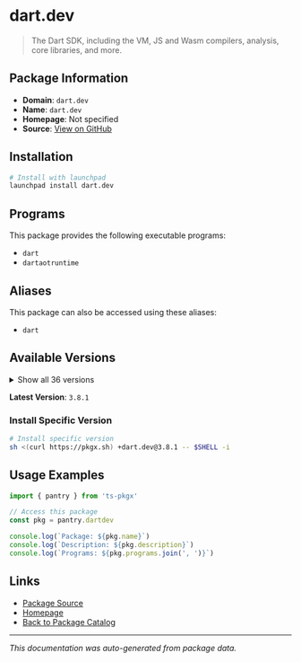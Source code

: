 # dart.dev

> The Dart SDK, including the VM, JS and Wasm compilers, analysis, core libraries, and more.

## Package Information

- **Domain**: `dart.dev`
- **Name**: `dart.dev`
- **Homepage**: Not specified
- **Source**: [View on GitHub](https://github.com/pkgxdev/pantry/tree/main/projects/dart.dev/package.yml)

## Installation

```bash
# Install with launchpad
launchpad install dart.dev
```

## Programs

This package provides the following executable programs:

- `dart`
- `dartaotruntime`

## Aliases

This package can also be accessed using these aliases:

- `dart`

## Available Versions

<details>
<summary>Show all 36 versions</summary>

- `3.8.1`, `3.8.0`, `3.7.3`, `3.7.2`, `3.7.1`
- `3.7.0`, `3.6.2`, `3.6.1`, `3.6.0`, `3.5.4`
- `3.5.3`, `3.5.2`, `3.5.1`, `3.5.0`, `3.4.4`
- `3.4.3`, `3.4.2`, `3.4.1`, `3.4.0`, `3.3.4`
- `3.3.3`, `3.3.2`, `3.3.1`, `3.3.0`, `3.2.6`
- `3.2.5`, `3.2.4`, `3.2.3`, `3.2.2`, `3.2.1`
- `3.2.0`, `3.1.5`, `3.1.4`, `3.1.3`, `3.1.2`
- `3.1.1`

</details>

**Latest Version**: `3.8.1`

### Install Specific Version

```bash
# Install specific version
sh <(curl https://pkgx.sh) +dart.dev@3.8.1 -- $SHELL -i
```

## Usage Examples

```typescript
import { pantry } from 'ts-pkgx'

// Access this package
const pkg = pantry.dartdev

console.log(`Package: ${pkg.name}`)
console.log(`Description: ${pkg.description}`)
console.log(`Programs: ${pkg.programs.join(', ')}`)
```

## Links

- [Package Source](https://github.com/pkgxdev/pantry/tree/main/projects/dart.dev/package.yml)
- [Homepage](#)
- [Back to Package Catalog](../package-catalog.md)

---

*This documentation was auto-generated from package data.*
